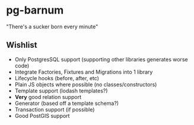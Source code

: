 # pg-barnum
"There's a sucker born every minute"

## Wishlist

* Only PostgresSQL support (supporting other libraries generates worse code)
* Integrate Factories, Fixtures and Migrations into 1 library
* Lifecycle hooks (before, after, etc)
* Plain JS objects where possible (no classes/constructors)
* Template support (lodash templates?)
* __Very__ good relation support
* Generator (based off a template schema?)
* Transaction support (if possible)
* Good PostGIS support
